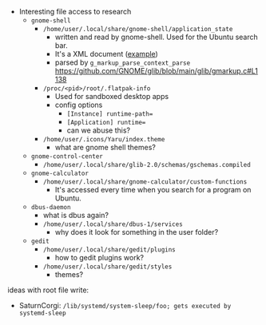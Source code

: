 * Interesting file access to research
	* `gnome-shell`
		* `/home/user/.local/share/gnome-shell/application_state`
			* written and read by gnome-shell. Used for the Ubuntu search bar.
			* It's a XML document ([example](https://github.com/cedarli/gnome-shell/blob/master/application_state))
			* parsed by `g_markup_parse_context_parse` https://github.com/GNOME/glib/blob/main/glib/gmarkup.c#L1138
		* `/proc/<pid>/root/.flatpak-info`
			* Used for sandboxed desktop apps
			* config options
				* `[Instance] runtime-path=`
				* `[Application] runtime=`
				* can we abuse this?
		* `/home/user/.icons/Yaru/index.theme`
			* what are gnome shell themes?
	* `gnome-control-center`
		* `/home/user/.local/share/glib-2.0/schemas/gschemas.compiled`
	* `gnome-calculator`
		* `/home/user/.local/share/gnome-calculator/custom-functions`
			* It's accessed every time when you search for a program on Ubuntu.
	* `dbus-daemon`
		* what is dbus again?
		* `/home/user/.local/share/dbus-1/services`
			* why does it look for something in the user folder?
	* `gedit`
		* `/home/user/.local/share/gedit/plugins`
			* how to gedit plugins work?
		* `/home/user/.local/share/gedit/styles`
			* themes?

ideas with root file write:
* SaturnCorgi: `/lib/systemd/system-sleep/foo; gets executed by systemd-sleep`